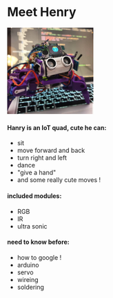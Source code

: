 # Meet Henry
<img src="https://github.com/SkyWallkeRed/Henry_IoT_Spider_Quad/blob/master/Screen%20Shot%202020-08-24%20at%2011.15.32.png" width="200">

#### Hanry is an IoT quad, cute he can:
* sit 
* move forward and back
* turn right and left
* dance
* "give a hand"
* and some really cute moves ! 

#### included modules:
* RGB
* IR
* ultra sonic

#### need to know before:
* how to google !
* arduino 
* servo
* wireing
* soldering
